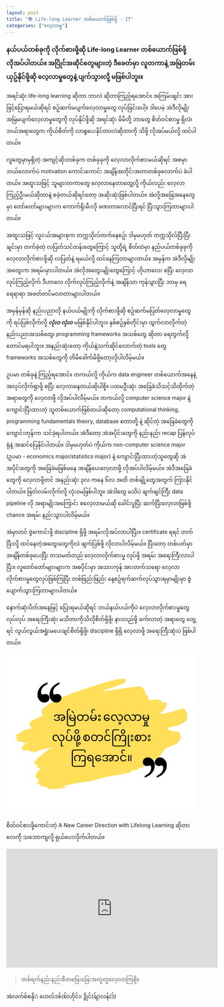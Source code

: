 ```yaml
---
layout: post
title: "📚 Life-long Learner တစ်ယောက်ဖြစ်ဖို့ - IT"
categories: ["လေ့လာမှု"]
---
```


### နယ်ပယ်တစ်ခုကို လိုက်စားဖို့ဆို Life-long Learner တစ်ယောက်ဖြစ်ဖို့ လိုအပ်ပါတယ်။ အပြိုင်အဆိုင်တွေများတဲ့ ဒီခေတ်မှာ လူတကာနဲ့ အမြဲတမ်း ယှဥ်နိုင်ဖို့ဆို လေ့လာမှုတွေနဲ့ ပျက်သွားလို့ မဖြစ်ပါဘူး။

အရင်ဆုံး life-long learning ဆိုတာ ဘာလဲ ဆိုတာကြည့်ရအောင်။ အကြမ်းဖျင်း အား ဖြင့်ပြောရမယ်ဆိုရင် စဥ်ဆက်မပျက်လေ့လာမှုတွေ လုပ်ခြင်းပေါ့။ ဒါပေမဲ့ အဲဒီလိုမျိုး အမြဲမပျက်လေ့လာမှုတွေကို လုပ်နိုင်ဖို့ဆို အရင်ဆုံး မိမိတို့ ဘာတွေ စိတ်ဝင်စားမှု ရှိလဲ၊ ဘယ်အရာတွေက ကိုယ်စိတ်ကို လာစွပေးနိုင်တာလဲဆိုတာကို သိဖို့ လိုအပ်မယ်လို့ ထင်ပါတယ်။

<!-- more -->
လူတွေမှာမှရှိတဲ့ အကျင့်ဆိုးတစ်ခုက တစ်ခုခုကို လေ့လာလိုက်စားမယ်ဆိုရင် အစမှာ ဘယ်လောက်ပဲ motivation ကောင်းကောင်း အချိန်အတိုင်းအတာတစ်ခုလောက်ပဲ ခံပါတယ်။ အထူးသဖြင့် သူများတကာတွေ လေ့လာနေတာတွေ့လို့ ကိုယ်လည်း လေ့လာကြည့်ဦးမယ်ဆိုတာနဲ့ စခဲ့တယ်ဆိုရင်တော့ အဆိုးဆုံးဖြစ်ပါတယ်။ အဲလို့အခြေအနေတွေမှာ တော်တော်များများက ကောက်ရိုးမီးလို ခဏတာလောင်ပြီးရင် ပြီးသွားကြတာများပါတယ်။ 

အထူးသဖြင့် လူငယ်အများစုက တက္ကသိုလ်တက်နေစဥ်၊ ဒါမှမဟုတ် တက္ကသိုလ်ပြီးပြီးချင်းမှာ တက်ခဲ့တဲ့ လပြတ်သင်တန်းတွေကြောင့် သူတို့ရဲ့ စိတ်ထဲမှာ နည်ပယ်တစ်ခုခုကို လေ့လာလိုက်စားဖို့ဆို လပြတ်နဲ့ ရမယ်လို့ ထင်နေကြတာများတယ်။ အမှန်က အဲဒီလိုမျိုးအတွေးက အရမ်းမှားပါတယ်။ အဲလိုအတွေးမျိုးတွေကြောင့် ဟိုဟာလေး စပြီး  လေ့လာလုပ်ကြည့်လိုက် ဒီဟာလေ လိုက်လုပ်ကြည့်လိုက်နဲ့ အချိန်သာ ကုန်သွားပြီး ဘာမှ ရေရေရာရာ အဖတ်တင််မလာတာများပါတယ်။

အမှန်မှန်ဆို နည်းပညာလို နယ်ပယ်မျိုးကို လိုက်စားဖို့ဆို စဥ်ဆက်မပြတ်လေ့လာမှုတွေကို ရပ်ပြစ်လိုက်လို့ ***လုံးဝ လုံးဝ*** မဖြစ်နိုင်ပါဘူး။ နှစ်စဥ်နှစ်တိုင်းမှာ ထွက်လာလိုက်တဲ့ နည်းပညာအသစ်တွေ၊ programming frameworks  အသစ်တွေ ဆိုတာ ရေတွက်လို့တောင်မရပါဘူး။ အနည်းဆုံးတော့ ကိုယ်နဲ့သက်ဆိုင်လောက်တဲ့ tools တွေ frameworks အသစ်တွေကို တိမိခေါက်မိဖို့တော့လိုပါလိမ့်မယ်။

ဥပမာ တစ်ခုနဲ့ ကြည့်ရအောင်။ တကယ်လို့ ကိုယ်က data engineer တစ်ယောက်အနေနဲ့ အလုပ်လိုက်ရှာဖို့ စပြီး လေ့လာနေတယ်ဆိုပါစို့။  ပထမဦးဆုံး အခြေခံသိသင့်သိထိုက်တဲ့ အရာတွေကို လေ့လာဖို့ လိုအပ်ပါလိမ့်မယ်။ တကယ်လို့ computer science major နဲ့ ကျောင်းပြီးထားတဲ့ သူတစ်ယောက်ဖြစ်တယ်ဆိုတော့ computational thinking,  programming fundamentals theory, database စတာတို့ နဲ့ ဆိုင်တဲ့ အခြေခံတွေကို ကျောင်းတုန်းက သင်ခဲ့ရပါတယ်။ အဲဒီတော့ အဲအပိုင်းတွေကို နည်းနည်း recap ပြန်လုပ်ရုံနဲ့ အဆင်ပြေနိုင်ပါတယ်။ ဒါမှမဟုတ်ပဲ ကိုယ်က non-computer science major (ဥပမာ -  economics major/statistics major)  နဲ့ ကျောင်းပြီးထားတဲ့သူတွေဆို အဲအပိုင်းတွေကို အခြေခံမဖြစ်မနေ အချိန်ပေးလေ့လာဖို့ လိုအပ်ပါလိမ့်မယ်။ အဲဒီအခြေခံတွေကို လေ့လာဖို့တင် အနည်းဆုံး ၃လ ကနေ ၆လ အထိ တစ်ချို့တွေအတွက် ကြားနိုင်ပါတယ်။ ဖြတ်လမ်းလိုက်လို့ လုံးဝမဖြစ်ပါဘူ။ အဲဒါတွေ မသိပဲ ချက်ချင်ကြီး data pipeline လို အရာမျိုးအကြောင်း စလေ့လာမယ်ဆို ခေါင်းပူပြီး  ဆက်ပြီးလေ့လာဖြစ်ဖို့ chance အရမ်း နည်းသွားပါလိမ့်မယ်။

အဲမှာတင် ဇွဲကောင်းဖို့  discipline ရှိဖို့ အရမ်းလိုအပ်လာပါပြီး။ certificate ရရင် တက်ပြီးလို့ ထင်နေတဲ့အတွေးတွေကိုလဲ ဖျက်ပြစ်ဖို့ လိုလာပါလိမ့်မယ်။ ပြီးတော့ တစ်ပတ်မှာ အချိန်တစ်ခုပေးပြီး တသမတ်တည် လေ့လာလိုက်စားမှု လုပ်ဖို့ အရမ်း အရေးကြီးလာပါပြီး။ လူတော်တော်များများက အစပိုင်းမှာ အသားကုန် အားတက်သရော လေ့လာလိုက်စားမှုတွေလုပ်ဖြစ်ကြပြီး တစ်ဖြည်းဖြည်း နေ့စဥ်ရက်ဆက်လုပ်သွားရမှာမျိုးမှာ ဇွဲပျောက်သွားကြတာများပါတယ်။ 

နောက်ဆုံးပိတ်အနေဖြင့် ပြောရမယ်ဆိုရင် ဘယ်နယ်ပယ်ကိုပဲ လေ့လာလိုက်စားမှုတွေလုပ်လုပ် အရေးကြီးဆုံး မသိတာကိုသိလိုစိတ်ရှိဖို့၊ နားလည်ဖို့ ခက်လာတဲ့ အရာတွေ တွေ့ရင် လွယ်လွယ်အရှုံးမပေးချင်စိတ်ရှိဖို့၊ discipline ရှိရှိ လေ့လာဖို့ အရေးကြီးဆုံးပဲ ဖြစ်ပါတယ်။

![Lifelong learner](/public/img/life_long_learner.png)

စိတ်ဝင်စားဖို့ကောင်းတဲ့ A New Career Direction with Lifelong Learning  ဆိုတာလေကို သဘောကျလို့ ရှယ်ပေးလိုက်ပါတယ်။

<div class="container">
  <iframe class="responsive-iframe" width="560" height="315" src="https://www.youtube.com/embed/O_4g-CSVjTw" title="YouTube video player" frameborder="0" allow="accelerometer; autoplay; clipboard-write; encrypted-media; gyroscope; picture-in-picture" allowfullscreen></iframe>

</div>

> တစ်ရက်နည်းနည်းစီတဖြေးဖြေးအတူတူလေ့လာကြစို့။
>
အဲလက်စ်စနိုး\\
ဟေလ်ဒစ်(စ်)ဟိုင်း၊ ဒွိုင်(ခ်ျ)လန်(ဒ်)
